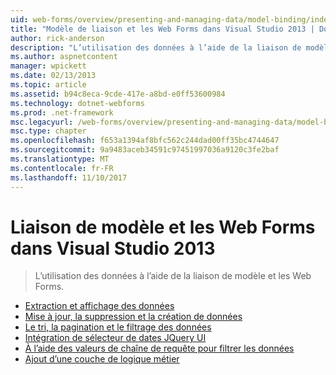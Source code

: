 ```yaml
---
uid: web-forms/overview/presenting-and-managing-data/model-binding/index
title: "Modèle de liaison et les Web Forms dans Visual Studio 2013 | Documents Microsoft"
author: rick-anderson
description: "L’utilisation des données à l’aide de la liaison de modèle et les Web Forms."
ms.author: aspnetcontent
manager: wpickett
ms.date: 02/13/2013
ms.topic: article
ms.assetid: b94c8eca-9cde-417e-a8bd-e0ff53600984
ms.technology: dotnet-webforms
ms.prod: .net-framework
msc.legacyurl: /web-forms/overview/presenting-and-managing-data/model-binding
msc.type: chapter
ms.openlocfilehash: f653a1394af8bfc562c244dad00ff35bc4744647
ms.sourcegitcommit: 9a9483aceb34591c97451997036a9120c3fe2baf
ms.translationtype: MT
ms.contentlocale: fr-FR
ms.lasthandoff: 11/10/2017
---
```

<a name="model-binding-and-web-forms-in-visual-studio-2013"></a>Liaison de modèle et les Web Forms dans Visual Studio 2013
====================
> L’utilisation des données à l’aide de la liaison de modèle et les Web Forms.


- [Extraction et affichage des données](retrieving-data.md)
- [Mise à jour, la suppression et la création de données](updating-deleting-and-creating-data.md)
- [Le tri, la pagination et le filtrage des données](sorting-paging-and-filtering-data.md)
- [Intégration de sélecteur de dates JQuery UI](integrating-jquery-ui.md)
- [À l’aide des valeurs de chaîne de requête pour filtrer les données](using-query-string-values-to-retrieve-data.md)
- [Ajout d’une couche de logique métier](adding-business-logic-layer.md)
